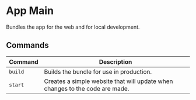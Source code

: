 # App Main

Bundles the app for the web and for local development.

## Commands

| Command | Description |
| --------| ------------|
| `build` | Builds the bundle for use in production.
| `start` | Creates a simple website that will update when changes to the code are made.
